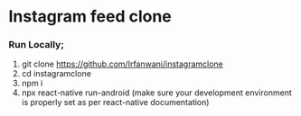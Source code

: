 # Instagram feed clone

### Run Locally;

1) git clone https://github.com/Irfanwani/instagramclone
2) cd instagramclone
3) npm i
4) npx react-native run-android (make sure your development environment is properly set as per react-native documentation)